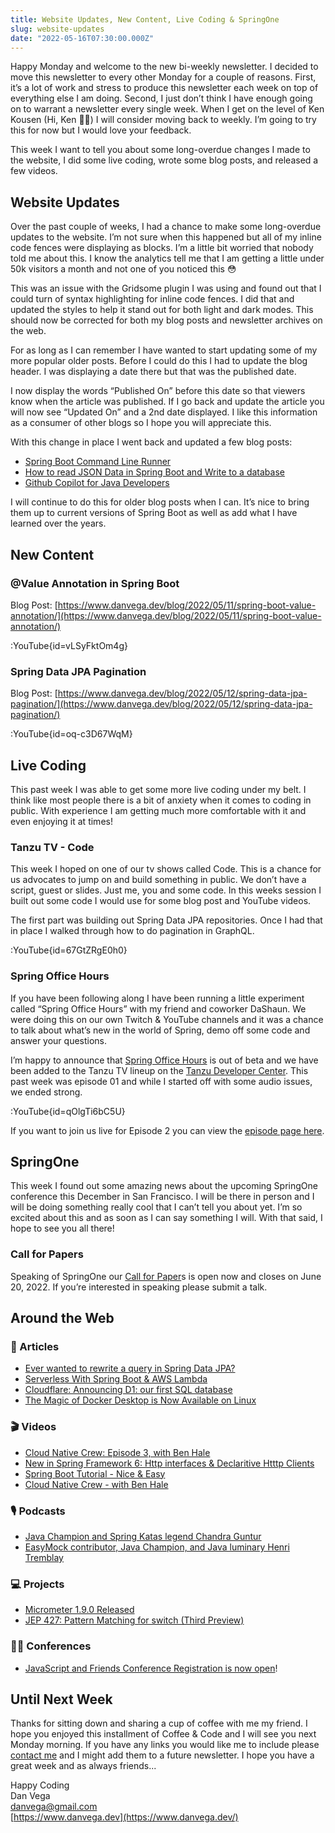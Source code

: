 ```yaml
---
title: Website Updates, New Content, Live Coding & SpringOne
slug: website-updates
date: "2022-05-16T07:30:00.000Z"
---
```


Happy Monday and welcome to the new bi-weekly newsletter. I decided to move this newsletter to every other Monday for a couple of reasons. First, it’s a lot of work and stress to produce this newsletter each week on top of everything else I am doing. Second, I just don’t think I have enough going on to warrant a newsletter every single week. When I get on the level of Ken Kousen (Hi, Ken 👋🏻) I will consider moving back to weekly. I’m going to try this for now but I would love your feedback.

This week I want to tell you about some long-overdue changes I made to the website, I did some live coding, wrote some blog posts, and released a few videos.

## Website Updates

Over the past couple of weeks, I had a chance to make some long-overdue updates to the website. I’m not sure when this happened but all of my inline code fences were displaying as blocks. I’m a little bit worried that nobody told me about this. I know the analytics tell me that I am getting a little under 50k visitors a month and not one of you noticed this 😳

This was an issue with the Gridsome plugin I was using and found out that I could turn of syntax highlighting for inline code fences. I did that and updated the styles to help it stand out for both light and dark modes. This should now be corrected for both my blog posts and newsletter archives on the web.

For as long as I can remember I have wanted to start updating some of my more popular older posts. Before I could do this I had to update the blog header. I was displaying a date there but that was the published date.

I now display the words “Published On” before this date so that viewers know when the article was published. If I go back and update the article you will now see “Updated On” and a 2nd date displayed. I like this information as a consumer of other blogs so I hope you will appreciate this.

With this change in place I went back and updated a few blog posts:

- [Spring Boot Command Line Runner](https://www.danvega.dev/blog/2017/04/07/spring-boot-command-line-runner/)
- [How to read JSON Data in Spring Boot and Write to a database](https://www.danvega.dev/blog/2017/07/05/read-json-data-spring-boot-write-database/)
- [Github Copilot for Java Developers](https://www.danvega.dev/blog/2021/11/08/github-copilot-java-developers/)

I will continue to do this for older blog posts when I can. It’s nice to bring them up to current versions of Spring Boot as well as add what I have learned over the years.

## New Content

### @Value Annotation in Spring Boot

Blog Post: [https://www.danvega.dev/blog/2022/05/11/spring-boot-value-annotation/](https://www.danvega.dev/blog/2022/05/11/spring-boot-value-annotation/)

:YouTube{id=vLSyFktOm4g}

### Spring Data JPA Pagination

Blog Post: [https://www.danvega.dev/blog/2022/05/12/spring-data-jpa-pagination/](https://www.danvega.dev/blog/2022/05/12/spring-data-jpa-pagination/)

:YouTube{id=oq-c3D67WqM}

## Live Coding

This past week I was able to get some more live coding under my belt. I think like most people there is a bit of anxiety when it comes to coding in public. With experience I am getting much more comfortable with it and even enjoying it at times!

### Tanzu TV - Code

This week I hoped on one of our tv shows called Code. This is a chance for us advocates to jump on and build something in public. We don’t have a script, guest or slides. Just me, you and some code. In this weeks session I built out some code I would use for some blog post and YouTube videos.

The first part was building out Spring Data JPA repositories. Once I had that in place I walked through how to do pagination in GraphQL.

:YouTube{id=67GtZRgE0h0}

### Spring Office Hours

If you have been following along I have been running a little experiment called “Spring Office Hours” with my friend and coworker DaShaun. We were doing this on our own Twitch & YouTube channels and it was a chance to talk about what’s new in the world of Spring, demo off some code and answer your questions.

I’m happy to announce that [Spring Office Hours](https://tanzu.vmware.com/developer/tv/spring-office-hours/) is out of beta and we have been added to the Tanzu TV lineup on the [Tanzu Developer Center](https://tanzu.vmware.com/developer/). This past week was episode 01 and while I started off with some audio issues, we ended strong.

:YouTube{id=qOlgTi6bC5U}

If you want to join us live for Episode 2 you can view the [episode page here](https://tanzu.vmware.com/developer/tv/spring-office-hours/0002/).

## SpringOne

This week I found out some amazing news about the upcoming SpringOne conference this December in San Francisco. I will be there in person and I will be doing something really cool that I can’t tell you about yet. I’m so excited about this and as soon as I can say something I will. With that said, I hope to see you all there!

### Call for Papers

Speaking of SpringOne our [Call for Paper](https://springone.io/2022/cfp)s is open now and closes on June 20, 2022. If you’re interested in speaking please submit a talk.

## Around the Web

### 📝 Articles

- [Ever wanted to rewrite a query in Spring Data JPA?](https://spring.io/blog/2022/05/02/ever-wanted-to-rewrite-a-query-in-spring-data-jpa)
- [Serverless With Spring Boot & AWS Lambda](https://apurvsheth.medium.com/serverless-with-spring-boot-aws-lambda-bc76c1de2b12)
- [Cloudflare: Announcing D1: our first SQL database](https://blog.cloudflare.com/introducing-d1/)
- [The Magic of Docker Desktop is Now Available on Linux](https://www.docker.com/blog/the-magic-of-docker-desktop-is-now-available-on-linux)

### 🎬 Videos

- [Cloud Native Crew: Episode 3, with Ben Hale](https://youtu.be/T9KItuTJe-8)
- [New in Spring Framework 6: Http interfaces & Declaritive Htttp Clients](https://www.youtube.com/watch?v=A1V71peRNn0)
- [Spring Boot Tutorial - Nice & Easy](https://www.youtube.com/watch?v=QuvS_VLbGko)
- [Cloud Native Crew - with Ben Hale](https://www.youtube.com/watch?v=T9KItuTJe-8)

### 🎙 Podcasts

- [Java Champion and Spring Katas legend Chandra Guntur](https://bootifulpodcast.fm/#/episodes/c82fb7d3-2854-4b31-8d5e-f183e7b87643)
- [EasyMock contributor, Java Champion, and Java luminary Henri Tremblay](https://bootifulpodcast.fm/#/episodes/aa1abf06-ca95-426c-b200-f3669ab3839d)

### 💻 Projects

- [Micrometer 1.9.0 Released](https://github.com/micrometer-metrics/micrometer/releases/tag/v1.9.0)
- [JEP 427: Pattern Matching for switch (Third Preview)](https://openjdk.java.net/jeps/427)

### 👩‍💻 Conferences

- [JavaScript and Friends Conference Registration is now open](https://www.javascriptandfriends.com/)!

## Until Next Week

Thanks for sitting down and sharing a cup of coffee with me my friend. I hope you enjoyed this installment of Coffee & Code and I will see you next Monday morning. If you have any links you would like me to include please [contact me](http://twitter.com/therealdanvega) and I might add them to a future newsletter. I hope you have a great week and as always friends...

Happy Coding<br/>
Dan Vega<br/>
danvega@gmail.com<br/>
[https://www.danvega.dev](https://www.danvega.dev/)

